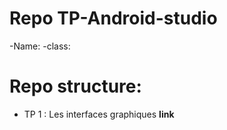 # Repo TP-Android-studio
-Name:
-class:
# Repo structure:
<ul>
<li>TP 1 : Les interfaces graphiques <b>link</b></li>
</ul>